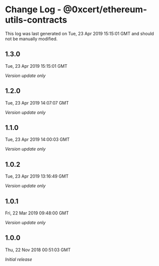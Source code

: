 # Change Log - @0xcert/ethereum-utils-contracts

This log was last generated on Tue, 23 Apr 2019 15:15:01 GMT and should not be manually modified.

## 1.3.0
Tue, 23 Apr 2019 15:15:01 GMT

*Version update only*

## 1.2.0
Tue, 23 Apr 2019 14:07:07 GMT

*Version update only*

## 1.1.0
Tue, 23 Apr 2019 14:00:03 GMT

*Version update only*

## 1.0.2
Tue, 23 Apr 2019 13:16:49 GMT

*Version update only*

## 1.0.1
Fri, 22 Mar 2019 09:48:00 GMT

*Version update only*

## 1.0.0
Thu, 22 Nov 2018 00:51:03 GMT

*Initial release*


